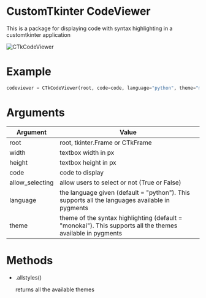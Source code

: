 # CustomTkinter CodeViewer
This is a package for displaying code with syntax highlighting in a customtkinter application

![CTkCodeViewer](https://github.com/rigvedmaanas/CustomTkinterCodeViewer/assets/77579661/725c765f-b01e-4da4-b0ba-e0f6a441854d)


# Example

```python
codeviewer = CTkCodeViewer(root, code=code, language="python", theme="monokai")
```

# Arguments
| Argument | Value |
|---------|-------|
| root | root, tkinter.Frame or CTkFrame |
| width | textbox width in px |
| height | textbox height in px |
| code | code to display |
| allow_selecting | allow users to select or not (True or False)|
| language | the language given (default = "python"). This supports all the languages available in pygments|
| theme | theme of the syntax highlighting (default = "monokai"). This supports all the themes available in pygments|

# Methods
- .allstyles()
  
  returns all the available themes

